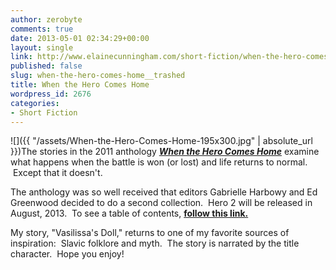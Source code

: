 ```yaml
---
author: zerobyte
comments: true
date: 2013-05-01 02:34:29+00:00
layout: single
link: http://www.elainecunningham.com/short-fiction/when-the-hero-comes-home__trashed/
published: false
slug: when-the-hero-comes-home__trashed
title: When the Hero Comes Home
wordpress_id: 2676
categories:
- Short Fiction
---
```


![]({{ "/assets/When-the-Hero-Comes-Home-195x300.jpg" | absolute_url }})The stories in the 2011 anthology **_[When the Hero Comes Home](http://www.amazon.com/When-Hero-Comes-Gabrielle-Harbowy/dp/1897492251)_** examine what happens when the battle is won (or lost) and life returns to normal.  Except that it doesn't.

The anthology was so well received that editors Gabrielle Harbowy and Ed Greenwood decided to do a second collection.  Hero 2 will be released in August, 2013.  To see a table of contents, **[follow this link.](http://gabrielle-edits.com/2013/04/30/hero2-toc/)**

My story, "Vasilissa's Doll," returns to one of my favorite sources of inspiration:  Slavic folklore and myth.  The story is narrated by the title character.  Hope you enjoy!

